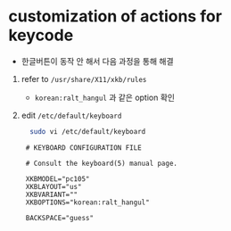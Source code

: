 # customization of actions for keycode

- 한글버튼이 동작 안 해서 다음 과정을 통해 해결

1. refer to `/usr/share/X11/xkb/rules`

   - `korean:ralt_hangul` 과 같은 option 확인

2. edit `/etc/default/keyboard`

   ```bash
     sudo vi /etc/default/keyboard
   ```

   ```text
    # KEYBOARD CONFIGURATION FILE
    
    # Consult the keyboard(5) manual page.
    
    XKBMODEL="pc105"
    XKBLAYOUT="us"
    XKBVARIANT=""
    XKBOPTIONS="korean:ralt_hangul"
    
    BACKSPACE="guess"
   ```
